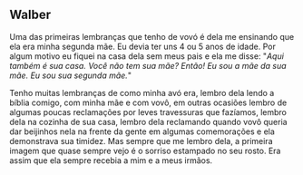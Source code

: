 ## Walber

Uma das primeiras lembranças que tenho de vovó é dela me ensinando que ela era minha segunda mãe. Eu devia ter uns 4 ou 5 anos de idade. Por algum motivo eu fiquei na casa dela sem meus pais e ela me disse: "_Aqui também é sua casa. Você não tem sua mãe? Então! Eu sou a mãe da sua mãe. Eu sou sua segunda mãe._"

Tenho muitas lembranças de como minha avó era, lembro dela lendo a bíblia comigo, com minha mãe e com vovô, em outras ocasiões lembro de algumas poucas reclamações por leves travessuras que fazíamos, lembro dela na cozinha de sua casa, lembro dela reclamando quando vovô queria dar beijinhos nela na frente da gente em algumas comemorações e ela demonstrava sua timidez. Mas sempre que me lembro dela, a primeira imagem que quase sempre vejo é o sorriso estampado no seu rosto. Era assim que ela sempre recebia a mim e a meus irmãos.
